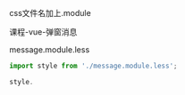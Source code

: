 css文件名加上.module

课程-vue-弹窗消息

message.module.less

```js
import style from './message.module.less';

style.
```

